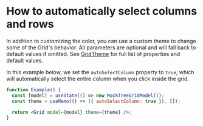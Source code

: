 # How to automatically select columns and rows

In addition to customizing the color, you can use a custom theme to change some of the Grid's behavior. All parameters are optional and will fall back to default values if omitted. See [GridTheme](https://github.com/deephaven/web-client-ui/blob/main/packages/grid/src/GridTheme.ts) for full list of properties and default values.

In this example below, we set the `autoSelectColumn` property to `true`, which will automatically select the entire column when you click inside the grid.

```jsx live
function Example() {
  const [model] = useState(() => new MockTreeGridModel());
  const theme = useMemo(() => ({ autoSelectColumn: true }), []);

  return <Grid model={model} theme={theme} />;
}
```
